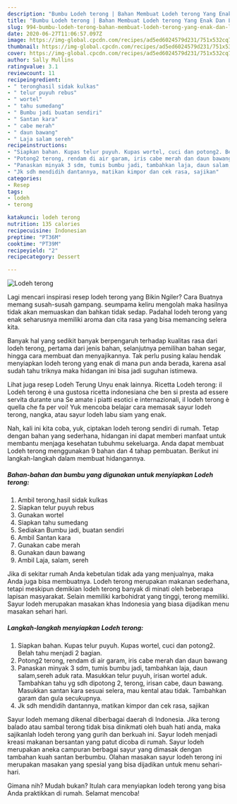 ```yaml
---
description: "Bumbu Lodeh terong | Bahan Membuat Lodeh terong Yang Enak Dan Lezat"
title: "Bumbu Lodeh terong | Bahan Membuat Lodeh terong Yang Enak Dan Lezat"
slug: 994-bumbu-lodeh-terong-bahan-membuat-lodeh-terong-yang-enak-dan-lezat
date: 2020-06-27T11:06:57.097Z
image: https://img-global.cpcdn.com/recipes/ad5ed6024579d231/751x532cq70/lodeh-terong-foto-resep-utama.jpg
thumbnail: https://img-global.cpcdn.com/recipes/ad5ed6024579d231/751x532cq70/lodeh-terong-foto-resep-utama.jpg
cover: https://img-global.cpcdn.com/recipes/ad5ed6024579d231/751x532cq70/lodeh-terong-foto-resep-utama.jpg
author: Sally Mullins
ratingvalue: 3.1
reviewcount: 11
recipeingredient:
- " teronghasil sidak kulkas"
- " telur puyuh rebus"
- " wortel"
- " tahu sumedang"
- " Bumbu jadi buatan sendiri"
- " Santan kara"
- " cabe merah"
- " daun bawang"
- " Laja salam sereh"
recipeinstructions:
- "Siapkan bahan. Kupas telur puyuh. Kupas wortel, cuci dan potong2. Belah tahu menjadi 2 bagian."
- "Potong2 terong, rendam di air garam, iris cabe merah dan daun bawang"
- "Panaskan minyak 3 sdm, tumis bumbu jadi, tambahkan laja, daun salam,sereh aduk rata. Masukkan telur puyuh, irisan wortel aduk. Tambahkan tahu yg sdh dipotong 2, terong, irisan cabe, daun bawang. Masukkan santan kara sesuai selera, mau kental atau tidak. Tambahkan garam dan gula secukupnya."
- "Jk sdh mendidih dantannya, matikan kimpor dan cek rasa, sajikan"
categories:
- Resep
tags:
- lodeh
- terong

katakunci: lodeh terong 
nutrition: 135 calories
recipecuisine: Indonesian
preptime: "PT36M"
cooktime: "PT39M"
recipeyield: "2"
recipecategory: Dessert

---
```



![Lodeh terong](https://img-global.cpcdn.com/recipes/ad5ed6024579d231/751x532cq70/lodeh-terong-foto-resep-utama.jpg)

Lagi mencari inspirasi resep lodeh terong yang Bikin Ngiler? Cara Buatnya memang susah-susah gampang. seumpama keliru mengolah maka hasilnya tidak akan memuaskan dan bahkan tidak sedap. Padahal lodeh terong yang enak seharusnya memiliki aroma dan cita rasa yang bisa memancing selera kita.

Banyak hal yang sedikit banyak berpengaruh terhadap kualitas rasa dari lodeh terong, pertama dari jenis bahan, selanjutnya pemilihan bahan segar, hingga cara membuat dan menyajikannya. Tak perlu pusing kalau hendak menyiapkan lodeh terong yang enak di mana pun anda berada, karena asal sudah tahu triknya maka hidangan ini bisa jadi suguhan istimewa.

Lihat juga resep Lodeh Terung Unyu enak lainnya. Ricetta Lodeh terong: il Lodeh terong è una gustosa ricetta indonesiana che ben si presta ad essere servita durante una Se amate i piatti esotici e internazionali, il lodeh terong è quella che fa per voi! Yuk mencoba belajar cara memasak sayur lodeh terong, nangka, atau sayur lodeh labu siam yang enak.


Nah, kali ini kita coba, yuk, ciptakan lodeh terong sendiri di rumah. Tetap dengan bahan yang sederhana, hidangan ini dapat memberi manfaat untuk membantu menjaga kesehatan tubuhmu sekeluarga. Anda dapat membuat Lodeh terong menggunakan 9 bahan dan 4 tahap pembuatan. Berikut ini langkah-langkah dalam membuat hidangannya.

<!--inarticleads1-->

##### Bahan-bahan dan bumbu yang digunakan untuk menyiapkan Lodeh terong:

1. Ambil  terong,hasil sidak kulkas
1. Siapkan  telur puyuh rebus
1. Gunakan  wortel
1. Siapkan  tahu sumedang
1. Sediakan  Bumbu jadi, buatan sendiri
1. Ambil  Santan kara
1. Gunakan  cabe merah
1. Gunakan  daun bawang
1. Ambil  Laja, salam, sereh


Jika di sekitar rumah Anda kebetulan tidak ada yang menjualnya, maka Anda juga bisa membuatnya. Lodeh terong merupakan makanan sederhana, tetapi meskipun demikian lodeh terong banyak di minati oleh beberapa lapisan masyarakat. Selain memiliki karbohidrat yang tinggi, terong memiliki. Sayur lodeh merupakan masakan khas Indonesia yang biasa dijadikan menu masakan sehari hari. 

<!--inarticleads2-->

##### Langkah-langkah menyiapkan Lodeh terong:

1. Siapkan bahan. Kupas telur puyuh. Kupas wortel, cuci dan potong2. Belah tahu menjadi 2 bagian.
1. Potong2 terong, rendam di air garam, iris cabe merah dan daun bawang
1. Panaskan minyak 3 sdm, tumis bumbu jadi, tambahkan laja, daun salam,sereh aduk rata. Masukkan telur puyuh, irisan wortel aduk. Tambahkan tahu yg sdh dipotong 2, terong, irisan cabe, daun bawang. Masukkan santan kara sesuai selera, mau kental atau tidak. Tambahkan garam dan gula secukupnya.
1. Jk sdh mendidih dantannya, matikan kimpor dan cek rasa, sajikan


Sayur lodeh memang dikenal diberbagai daerah di Indonesia. Jika terong balado atau sambal terong tidak bisa dinikmati oleh buah hati anda, maka sajikanlah lodeh terong yang gurih dan berkuah ini. Sayur lodeh menjadi kreasi makanan bersantan yang patut dicoba di rumah. Sayur lodeh merupakan aneka campuran berbagai sayur yang dimasak dengan tambahan kuah santan berbumbu. Olahan masakan sayur lodeh terong ini merupakan masakan yang spesial yang bisa dijadikan untuk menu sehari-hari. 

Gimana nih? Mudah bukan? Itulah cara menyiapkan lodeh terong yang bisa Anda praktikkan di rumah. Selamat mencoba!
